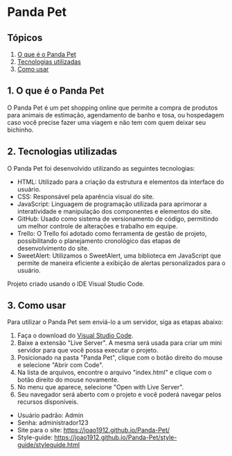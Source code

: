 # Panda Pet

## Tópicos
1. [O que é o Panda Pet](#1-o-que-é-o-panda-pet)
2. [Tecnologias utilizadas](#2-tecnologias-utilizadas)
3. [Como usar](#3-como-usar)

## 1. O que é o Panda Pet
O Panda Pet é um pet shopping online que permite a compra de produtos para animais de estimação, agendamento de banho e tosa, ou hospedagem caso você precise fazer uma viagem e não tem com quem deixar seu bichinho.

## 2. Tecnologias utilizadas
O Panda Pet foi desenvolvido utilizando as seguintes tecnologias:

- HTML: Utilizado para a criação da estrutura e elementos da interface do usuário.
- CSS: Responsável pela aparência visual do site.
- JavaScript: Linguagem de programação utilizada para aprimorar a interatividade e manipulação dos componentes e elementos do site.
- GitHub: Usado como sistema de versionamento de código, permitindo um melhor controle de alterações e trabalho em equipe.
- Trello: O Trello foi adotado como ferramenta de gestão de projeto, possibilitando o planejamento cronológico das etapas de desenvolvimento do site.
- SweetAlert: Utilizamos o SweetAlert, uma biblioteca em JavaScript que permite de maneira eficiente a exibição de alertas personalizados para o usuário.

Projeto criado usando o IDE Visual Studio Code.

## 3. Como usar
Para utilizar o Panda Pet sem enviá-lo a um servidor, siga as etapas abaixo:

1. Faça o download do [Visual Studio Code](https://code.visualstudio.com/Download).
2. Baixe a extensão "Live Server". A mesma será usada para criar um mini servidor para que você possa executar o projeto.
3. Posicionado na pasta "Panda Pet", clique com o botão direito do mouse e selecione "Abrir com Code".
4. Na lista de arquivos, encontre o arquivo "index.html" e clique com o botão direito do mouse novamente.
5. No menu que aparece, selecione "Open with Live Server".
6. Seu navegador será aberto com o projeto e você poderá navegar pelos recursos disponíveis.

- Usuário padrão: Admin
- Senha: administrador123
- Site para o site: https://joao1912.github.io/Panda-Pet/
- Style-guide: https://joao1912.github.io/Panda-Pet/style-guide/styleguide.html
